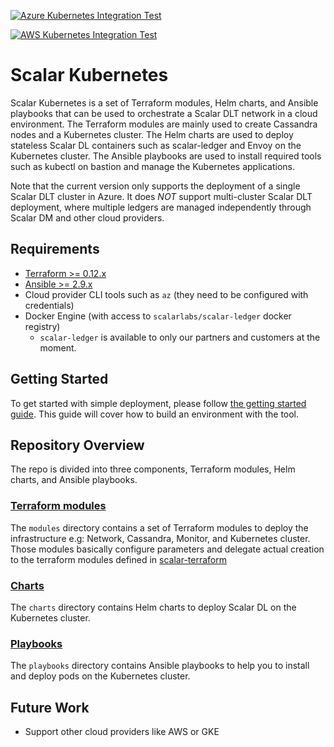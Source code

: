 [![Azure Kubernetes Integration Test](https://github.com/scalar-labs/scalar-terratest/workflows/Integration-test-with-terratest-for-AWS-Kubernetes/badge.svg)](https://github.com/scalar-labs/scalar-terratest/actions)

[![AWS Kubernetes Integration Test](https://github.com/scalar-labs/scalar-terratest/workflows/Integration-test-with-terratest-for-Azure-Kubernetes/badge.svg)](https://github.com/scalar-labs/scalar-terratest/actions)

# Scalar Kubernetes

Scalar Kubernetes is a set of Terraform modules, Helm charts, and Ansible playbooks that can be used to orchestrate a Scalar DLT network in a cloud environment. The Terraform modules are mainly used to create Cassandra nodes and a Kubernetes cluster. The Helm charts are used to deploy stateless Scalar DL containers such as scalar-ledger and Envoy on the Kubernetes cluster. The Ansible playbooks are used to install required tools such as kubectl on bastion and manage the Kubernetes applications.

Note that the current version only supports the deployment of a single Scalar DLT cluster in Azure. It does *NOT* support multi-cluster Scalar DLT deployment, where multiple ledgers are managed independently through Scalar DM and other cloud providers.

## Requirements

* [Terraform >= 0.12.x](https://www.terraform.io/downloads.html)
* [Ansible >= 2.9.x](https://docs.ansible.com/ansible/latest/installation_guide/intro_installation.html)
* Cloud provider CLI tools such as `az` (they need to be configured with credentials)
* Docker Engine (with access to `scalarlabs/scalar-ledger` docker registry)
  * `scalar-ledger` is available to only our partners and customers at the moment.

## Getting Started

To get started with simple deployment, please follow [the getting started guide](docs/GettingStarted.md). This guide will cover how to build an environment with the tool.

## Repository Overview

The repo is divided into three components, Terraform modules, Helm charts, and Ansible playbooks.

### [Terraform modules](./modules)

The `modules` directory contains a set of Terraform modules to deploy the infrastructure e.g: Network, Cassandra, Monitor, and Kubernetes cluster. Those modules basically configure parameters and delegate actual creation to the terraform modules defined in [scalar-terraform](https://github.com/scalar-labs/scalar-terraform)

### [Charts](./charts)

The `charts` directory contains Helm charts to deploy Scalar DL on the Kubernetes cluster.

### [Playbooks](./playbooks)

The `playbooks` directory contains Ansible playbooks to help you to install and deploy pods on the Kubernetes cluster.

## Future Work

* Support other cloud providers like AWS or GKE
